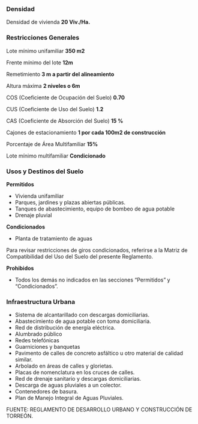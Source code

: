 ﻿
### Densidad

Densidad de vivienda
**20 Viv./Ha.**

### Restricciones Generales

Lote mínimo unifamiliar
**350 m2**

Frente mínimo del lote
**12m**

Remetimiento
**3 m a partir del alineamiento**

Altura máxima
**2 niveles o 6m**

COS (Coeficiente de Ocupación del Suelo)
**0.70**

CUS (Coeficiente de Uso del Suelo)
**1.2**

CAS (Coeficiente de Absorción del Suelo)
**15 %**

Cajones de estacionamiento
**1 por cada 100m2 de construcción**

Porcentaje de Área Multifamiliar
**15%**

Lote mínimo multifamiliar
**Condicionado**

### Usos y Destinos del Suelo

**Permitidos**

* Vivienda unifamiliar
* Parques, jardines y plazas abiertas públicas.
* Tanques de abastecimiento, equipo de bombeo de agua potable
* Drenaje pluvial

**Condicionados**

* Planta de tratamiento de aguas

Para revisar restricciones de giros condicionados, referirse a la Matriz de Compatibilidad del Uso del Suelo del presente Reglamento.

**Prohibidos**

* Todos los demás no indicados en las secciones “Permitidos” y “Condicionados”.

### Infraestructura Urbana

* Sistema de alcantarillado con descargas domiciliarias.
* Abastecimiento de agua potable con toma domiciliaria.
* Red de distribución de energía eléctrica.
* Alumbrado público
* Redes telefónicas
* Guarniciones y banquetas
* Pavimento de calles de concreto asfáltico u otro material de calidad similar.
* Arbolado en áreas de calles y glorietas.
* Placas de nomenclatura en los cruces de calles.
* Red de drenaje sanitario y descargas domiciliarias.
* Descarga de aguas pluviales a un colector.
* Contenedores de basura.
* Plan de Manejo Integral de Aguas Pluviales.

FUENTE: REGLAMENTO DE DESARROLLO URBANO Y CONSTRUCCIÓN DE TORREÓN.
